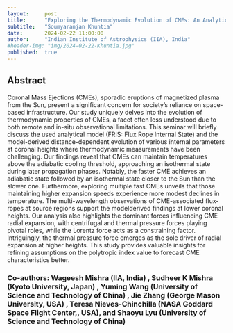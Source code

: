 ```yaml
---
layout:     post
title:      "Exploring the Thermodynamic Evolution of CMEs: An Analytical Modeling Approach Using Global Kinematics"
subtitle:   "Soumyaranjan Khuntia"
date:       2024-02-22 11:00:00
author:     "Indian Institute of Astrophysics (IIA), India"
#header-img: "img/2024-02-22-Khuntia.jpg"
published:  true
---
```


## Abstract
Coronal Mass Ejections (CMEs), sporadic eruptions of magnetized plasma from the Sun, present a significant concern for society’s reliance on space-based infrastructure. Our study uniquely delves into the evolution of thermodynamic properties of CMEs, a facet often less understood due to both remote and in-situ observational limitations. This seminar will briefly discuss the used analytical model (FRIS: Flux Rope Internal State) and the model-derived distance-dependent evolution of various internal parameters at coronal heights where thermodynamic measurements have been challenging. Our findings reveal that CMEs can maintain temperatures above the adiabatic cooling threshold, approaching an isothermal state during later propagation phases. Notably, the faster CME achieves an adiabatic state followed by an isothermal state closer to the Sun than the slower one. Furthermore, exploring multiple fast CMEs unveils that those maintaining higher expansion speeds experience more modest declines in temperature. The multi-wavelength observations of CME-associated flux-ropes at source regions support the modelderived findings at lower coronal heights. Our analysis also highlights the dominant forces influencing CME radial expansion, with centrifugal and thermal pressure forces playing pivotal roles, while the Lorentz force acts as a constraining factor. Intriguingly, the thermal pressure force emerges as the sole driver of radial expansion at higher heights. This study provides valuable insights for refining assumptions on the polytropic index value to forecast CME characteristics better.

### Co-authors: Wageesh Mishra (IIA, India) , Sudheer K Mishra (Kyoto University, Japan) , Yuming Wang (University of Science and Technology of China) , Jie Zhang (George Mason University, USA) , Teresa Nieves-Chinchilla (NASA Goddard Space Flight Center,, USA), and Shaoyu Lyu (University of Science and Technology of China)
